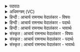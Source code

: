 <details><summary>पदपाठः</summary>

आ꣢। अ꣣य꣢म्। गौः। पृ꣡श्निः꣢꣯। अ꣣कमीत्। अ꣡स꣢꣯दत्। मा꣣त꣡र꣢म्। पु꣣रः꣢। पि꣣त꣡र꣢म्। च꣣। प्रय꣢न्। प्र꣣। य꣢न्। स्वऽ३रि꣡ति꣢। १३७६।
</details>

<details><summary>अधिमन्त्रम् (VC)</summary>

- आत्मा सूर्यो वा
- सार्पराज्ञी
- गायत्री
- षड्जः
</details>

<details><summary>हिन्दी : आचार्य रामनाथ वेदालंकार - विषयः</summary>

प्रथम ऋचा की व्याख्या पूर्वार्चिक में ६३० क्रमाङ्क पर सूर्य,भूगोल,परमात्मा,जीवात्मा तथा स्तोता इन पाँचों पक्षों में की जा चुकी है। यहाँ चन्द्रमा और सूर्य का सम्बन्ध वर्णन करते हैं।
</details>

<details><summary>हिन्दी : आचार्य रामनाथ वेदालंकार - पदार्थः</summary>

पदार्थान्वयभाषाः -  (अयम्) यह (पृश्निः) रंगीला (गौः) गतिमय चन्द्रलोक (आ अक्रमीत्) उदित हुआ है,जो (पुरः) पश्चिम से पूर्व की ओर (मातरम्) माता पृथिवी के चारों ओर (असदत्) गति करता है और (पितरम्) पितृस्थानीय (स्वः च) सूर्य की भी (प्रयन्) परिक्रमा करता है ॥१॥
</details>

<details><summary>हिन्दी : आचार्य रामनाथ वेदालंकार - भावार्थः</summary>

भावार्थभाषाः -  चन्द्रमा पृथिवी से अलग हुआ पिण्ड है,ऐसा वैज्ञानिक लोग मानते हैं। इसलिए पृथिवी चन्द्रमा की माता है। सूर्य के प्रभाव से ही वह पिण्ड पृथिवी से अलग हुआ,इस दृष्टि से सूर्य चन्द्रमा का पिता है। चन्द्रमा पृथिवी की परिक्रमा करता-करता पृथिवी के साथ-साथ सूर्य की भी परिक्रमा करता है,ऐसा खगोल शास्त्रवेत्ताओं का निरीक्षण है ॥१॥
</details>

<details><summary>संस्कृत : आचार्य रामनाथ वेदालंकार - विषयः</summary>

तत्र प्रथमा ऋक् पूर्वार्चिके ६३० क्रमाङ्के सूर्य-भूलोक-परमात्म-जीवात्म-स्तोतृविषये पञ्चधा व्याख्याता। अत्र चन्द्रसूर्यसम्बन्धो वर्ण्यते।
</details>

<details><summary>संस्कृत : आचार्य रामनाथ वेदालंकार - पदार्थः</summary>

पदार्थान्वयभाषाः -  (अयम्) एषः (पृश्निः) प्राष्टवर्णः (गौः) गतिमयः चन्द्रलोकः (आ अक्रमीत्) उदितोऽस्ति,यः (पुरः) पश्चिमतः पूर्वं प्रति (मातरम्) मातृभूतां पृथिवीम् परितः (असदत्) गच्छति।[षद्लृ विशरणगत्यवसादनेषु।] (पितरम्) पितृस्थानीयम् (स्वः च) सूर्यं च (प्रयन्) परिक्राम्यन् भवति ॥१॥२
</details>

<details><summary>संस्कृत : आचार्य रामनाथ वेदालंकार - भावार्थः</summary>

भावार्थभाषाः -  चन्द्रो हि पृथिव्याः पृथग्भूतं पिण्डमस्तीति वैज्ञानिका मन्यन्ते। अतः पृथिवी चन्द्रस्य माता। सूर्यस्य प्रभावादेव तत् पिण्डं पृथिव्याः पृथग्भूतमिति सूर्यश्चन्द्रस्य पिता। चन्द्रः पृथिवीं परिक्राम्यन् तया सह सूर्यमपि परिक्रामतीति खगोलशास्त्रविदां निरीक्षणमस्ति ॥१॥
</details>